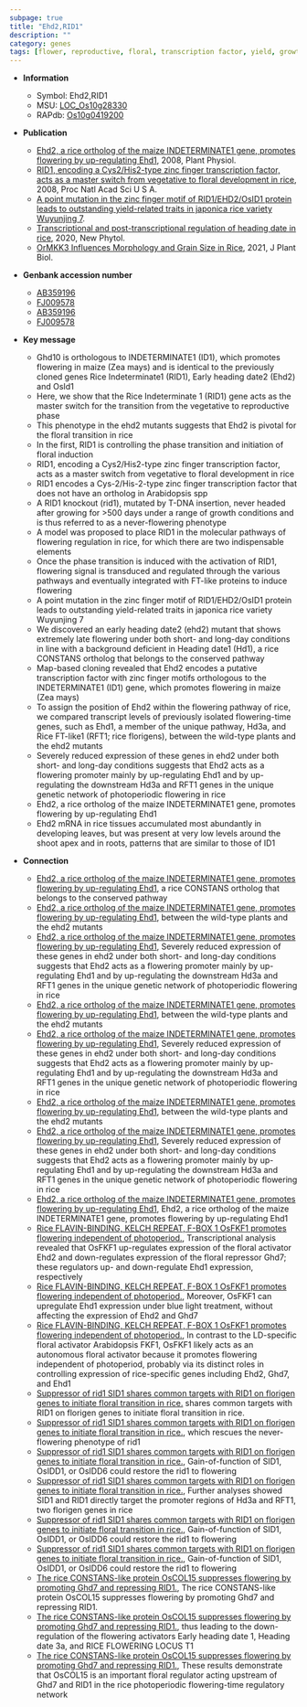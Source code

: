 ```yaml
---
subpage: true
title: "Ehd2,RID1"
description: ""
category: genes
tags: [flower, reproductive, floral, transcription factor, yield, growth, shoot, heading date, vegetative, root]
---
```


* **Information**  
    + Symbol: Ehd2,RID1  
    + MSU: [LOC_Os10g28330](http://rice.plantbiology.msu.edu/cgi-bin/ORF_infopage.cgi?orf=LOC_Os10g28330)  
    + RAPdb: [Os10g0419200](http://rapdb.dna.affrc.go.jp/viewer/gbrowse_details/irgsp1?name=Os10g0419200)  

* **Publication**  
    + [Ehd2, a rice ortholog of the maize INDETERMINATE1 gene, promotes flowering by up-regulating Ehd1](http://www.ncbi.nlm.nih.gov/pubmed?term=Ehd2,+a+rice+ortholog+of+the+maize+INDETERMINATE1+gene,+promotes+flowering+by+up-regulating+Ehd1%5BTitle%5D), 2008, Plant Physiol.
    + [RID1, encoding a Cys2/His2-type zinc finger transcription factor, acts as a master switch from vegetative to floral development in rice](http://www.ncbi.nlm.nih.gov/pubmed?term=RID1,+encoding+a+Cys2/His2-type+zinc+finger+transcription+factor,+acts+as+a+master+switch+from+vegetative+to+floral+development+in+rice%5BTitle%5D), 2008, Proc Natl Acad Sci U S A.
    + [A point mutation in the zinc finger motif of RID1/EHD2/OsID1 protein leads to outstanding yield-related traits in japonica rice variety Wuyunjing 7](N+Y).
    + [Transcriptional and post-transcriptional regulation of heading date in rice](http://www.ncbi.nlm.nih.gov/pubmed?term=Transcriptional+and+post-transcriptional+regulation+of+heading+date+in+rice%5BTitle%5D), 2020, New Phytol.
    + [OrMKK3 Influences Morphology and Grain Size in Rice](http://www.ncbi.nlm.nih.gov/pubmed?term=OrMKK3+Influences+Morphology+and+Grain+Size+in+Rice%5BTitle%5D), 2021, J Plant Biol.

* **Genbank accession number**  
    + [AB359196](http://www.ncbi.nlm.nih.gov/nuccore/AB359196)
    + [FJ009578](http://www.ncbi.nlm.nih.gov/nuccore/FJ009578)
    + [AB359196](http://www.ncbi.nlm.nih.gov/nuccore/AB359196)
    + [FJ009578](http://www.ncbi.nlm.nih.gov/nuccore/FJ009578)

* **Key message**  
    + Ghd10 is orthologous to INDETERMINATE1 (ID1), which promotes flowering in maize (Zea mays) and is identical to the previously cloned genes Rice Indeterminate1 (RID1), Early heading date2 (Ehd2) and OsId1
    + Here, we show that the Rice Indeterminate 1 (RID1) gene acts as the master switch for the transition from the vegetative to reproductive phase
    + This phenotype in the ehd2 mutants suggests that Ehd2 is pivotal for the floral transition in rice
    + In the first, RID1 is controlling the phase transition and initiation of floral induction
    + RID1, encoding a Cys2/His2-type zinc finger transcription factor, acts as a master switch from vegetative to floral development in rice
    + RID1 encodes a Cys-2/His-2-type zinc finger transcription factor that does not have an ortholog in Arabidopsis spp
    + A RID1 knockout (rid1), mutated by T-DNA insertion, never headed after growing for >500 days under a range of growth conditions and is thus referred to as a never-flowering phenotype
    + A model was proposed to place RID1 in the molecular pathways of flowering regulation in rice, for which there are two indispensable elements
    + Once the phase transition is induced with the activation of RID1, flowering signal is transduced and regulated through the various pathways and eventually integrated with FT-like proteins to induce flowering
    + A point mutation in the zinc finger motif of RID1/EHD2/OsID1 protein leads to outstanding yield-related traits in japonica rice variety Wuyunjing 7
    + We discovered an early heading date2 (ehd2) mutant that shows extremely late flowering under both short- and long-day conditions in line with a background deficient in Heading date1 (Hd1), a rice CONSTANS ortholog that belongs to the conserved pathway
    + Map-based cloning revealed that Ehd2 encodes a putative transcription factor with zinc finger motifs orthologous to the INDETERMINATE1 (ID1) gene, which promotes flowering in maize (Zea mays)
    + To assign the position of Ehd2 within the flowering pathway of rice, we compared transcript levels of previously isolated flowering-time genes, such as Ehd1, a member of the unique pathway, Hd3a, and Rice FT-like1 (RFT1; rice florigens), between the wild-type plants and the ehd2 mutants
    + Severely reduced expression of these genes in ehd2 under both short- and long-day conditions suggests that Ehd2 acts as a flowering promoter mainly by up-regulating Ehd1 and by up-regulating the downstream Hd3a and RFT1 genes in the unique genetic network of photoperiodic flowering in rice
    + Ehd2, a rice ortholog of the maize INDETERMINATE1 gene, promotes flowering by up-regulating Ehd1
    + Ehd2 mRNA in rice tissues accumulated most abundantly in developing leaves, but was present at very low levels around the shoot apex and in roots, patterns that are similar to those of ID1

* **Connection**  
    + [Ehd2, a rice ortholog of the maize INDETERMINATE1 gene, promotes flowering by up-regulating Ehd1](Hd1), a rice CONSTANS ortholog that belongs to the conserved pathway
    + [Ehd2, a rice ortholog of the maize INDETERMINATE1 gene, promotes flowering by up-regulating Ehd1](RFT1;+rice+florigens), between the wild-type plants and the ehd2 mutants
    + [Ehd2, a rice ortholog of the maize INDETERMINATE1 gene, promotes flowering by up-regulating Ehd1](http://www.ncbi.nlm.nih.gov/pubmed?term=Ehd2,+a+rice+ortholog+of+the+maize+INDETERMINATE1+gene,+promotes+flowering+by+up-regulating+Ehd1%5BTitle%5D), Severely reduced expression of these genes in ehd2 under both short- and long-day conditions suggests that Ehd2 acts as a flowering promoter mainly by up-regulating Ehd1 and by up-regulating the downstream Hd3a and RFT1 genes in the unique genetic network of photoperiodic flowering in rice
    + [Ehd2, a rice ortholog of the maize INDETERMINATE1 gene, promotes flowering by up-regulating Ehd1](RFT1;+rice+florigens), between the wild-type plants and the ehd2 mutants
    + [Ehd2, a rice ortholog of the maize INDETERMINATE1 gene, promotes flowering by up-regulating Ehd1](http://www.ncbi.nlm.nih.gov/pubmed?term=Ehd2,+a+rice+ortholog+of+the+maize+INDETERMINATE1+gene,+promotes+flowering+by+up-regulating+Ehd1%5BTitle%5D), Severely reduced expression of these genes in ehd2 under both short- and long-day conditions suggests that Ehd2 acts as a flowering promoter mainly by up-regulating Ehd1 and by up-regulating the downstream Hd3a and RFT1 genes in the unique genetic network of photoperiodic flowering in rice
    + [Ehd2, a rice ortholog of the maize INDETERMINATE1 gene, promotes flowering by up-regulating Ehd1](RFT1;+rice+florigens), between the wild-type plants and the ehd2 mutants
    + [Ehd2, a rice ortholog of the maize INDETERMINATE1 gene, promotes flowering by up-regulating Ehd1](http://www.ncbi.nlm.nih.gov/pubmed?term=Ehd2,+a+rice+ortholog+of+the+maize+INDETERMINATE1+gene,+promotes+flowering+by+up-regulating+Ehd1%5BTitle%5D), Severely reduced expression of these genes in ehd2 under both short- and long-day conditions suggests that Ehd2 acts as a flowering promoter mainly by up-regulating Ehd1 and by up-regulating the downstream Hd3a and RFT1 genes in the unique genetic network of photoperiodic flowering in rice
    + [Ehd2, a rice ortholog of the maize INDETERMINATE1 gene, promotes flowering by up-regulating Ehd1](http://www.ncbi.nlm.nih.gov/pubmed?term=Ehd2,+a+rice+ortholog+of+the+maize+INDETERMINATE1+gene,+promotes+flowering+by+up-regulating+Ehd1%5BTitle%5D), Ehd2, a rice ortholog of the maize INDETERMINATE1 gene, promotes flowering by up-regulating Ehd1
    + [Rice FLAVIN-BINDING, KELCH REPEAT, F-BOX 1 OsFKF1 promotes flowering independent of photoperiod.](http://www.ncbi.nlm.nih.gov/pubmed?term=Rice+FLAVIN-BINDING,+KELCH+REPEAT,+F-BOX+1+OsFKF1+promotes+flowering+independent+of+photoperiod.%5BTitle%5D), Transcriptional analysis revealed that OsFKF1 up-regulates expression of the floral activator Ehd2 and down-regulates expression of the floral repressor Ghd7; these regulators up- and down-regulate Ehd1 expression, respectively
    + [Rice FLAVIN-BINDING, KELCH REPEAT, F-BOX 1 OsFKF1 promotes flowering independent of photoperiod.](http://www.ncbi.nlm.nih.gov/pubmed?term=Rice+FLAVIN-BINDING,+KELCH+REPEAT,+F-BOX+1+OsFKF1+promotes+flowering+independent+of+photoperiod.%5BTitle%5D), Moreover, OsFKF1 can upregulate Ehd1 expression under blue light treatment, without affecting the expression of Ehd2 and Ghd7
    + [Rice FLAVIN-BINDING, KELCH REPEAT, F-BOX 1 OsFKF1 promotes flowering independent of photoperiod.](http://www.ncbi.nlm.nih.gov/pubmed?term=Rice+FLAVIN-BINDING,+KELCH+REPEAT,+F-BOX+1+OsFKF1+promotes+flowering+independent+of+photoperiod.%5BTitle%5D), In contrast to the LD-specific floral activator Arabidopsis FKF1, OsFKF1 likely acts as an autonomous floral activator because it promotes flowering independent of photoperiod, probably via its distinct roles in controlling expression of rice-specific genes including Ehd2, Ghd7, and Ehd1
    + [Suppressor of rid1 SID1 shares common targets with RID1 on florigen genes to initiate floral transition in rice.](SID1) shares common targets with RID1 on florigen genes to initiate floral transition in rice.
    + [Suppressor of rid1 SID1 shares common targets with RID1 on florigen genes to initiate floral transition in rice.](SID1), which rescues the never-flowering phenotype of rid1
    + [Suppressor of rid1 SID1 shares common targets with RID1 on florigen genes to initiate floral transition in rice.](http://www.ncbi.nlm.nih.gov/pubmed?term=Suppressor+of+rid1+SID1+shares+common+targets+with+RID1+on+florigen+genes+to+initiate+floral+transition+in+rice.%5BTitle%5D), Gain-of-function of SID1, OsIDD1, or OsIDD6 could restore the rid1 to flowering
    + [Suppressor of rid1 SID1 shares common targets with RID1 on florigen genes to initiate floral transition in rice.](http://www.ncbi.nlm.nih.gov/pubmed?term=Suppressor+of+rid1+SID1+shares+common+targets+with+RID1+on+florigen+genes+to+initiate+floral+transition+in+rice.%5BTitle%5D), Further analyses showed SID1 and RID1 directly target the promoter regions of Hd3a and RFT1, two florigen genes in rice
    + [Suppressor of rid1 SID1 shares common targets with RID1 on florigen genes to initiate floral transition in rice.](http://www.ncbi.nlm.nih.gov/pubmed?term=Suppressor+of+rid1+SID1+shares+common+targets+with+RID1+on+florigen+genes+to+initiate+floral+transition+in+rice.%5BTitle%5D), Gain-of-function of SID1, OsIDD1, or OsIDD6 could restore the rid1 to flowering
    + [Suppressor of rid1 SID1 shares common targets with RID1 on florigen genes to initiate floral transition in rice.](http://www.ncbi.nlm.nih.gov/pubmed?term=Suppressor+of+rid1+SID1+shares+common+targets+with+RID1+on+florigen+genes+to+initiate+floral+transition+in+rice.%5BTitle%5D), Gain-of-function of SID1, OsIDD1, or OsIDD6 could restore the rid1 to flowering
    + [The rice CONSTANS-like protein OsCOL15 suppresses flowering by promoting Ghd7 and repressing RID1.](http://www.ncbi.nlm.nih.gov/pubmed?term=The+rice+CONSTANS-like+protein+OsCOL15+suppresses+flowering+by+promoting+Ghd7+and+repressing+RID1.%5BTitle%5D), The rice CONSTANS-like protein OsCOL15 suppresses flowering by promoting Ghd7 and repressing RID1.
    + [The rice CONSTANS-like protein OsCOL15 suppresses flowering by promoting Ghd7 and repressing RID1.](RID1), thus leading to the down-regulation of the flowering activators Early heading date 1, Heading date 3a, and RICE FLOWERING LOCUS T1
    + [The rice CONSTANS-like protein OsCOL15 suppresses flowering by promoting Ghd7 and repressing RID1.](http://www.ncbi.nlm.nih.gov/pubmed?term=The+rice+CONSTANS-like+protein+OsCOL15+suppresses+flowering+by+promoting+Ghd7+and+repressing+RID1.%5BTitle%5D),  These results demonstrate that OsCOL15 is an important floral regulator acting upstream of Ghd7 and RID1 in the rice photoperiodic flowering-time regulatory network




